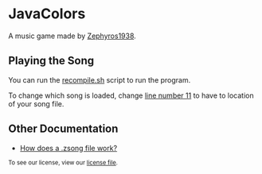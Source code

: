 # JavaColors

A music game made by [Zephyros1938](https://github.com/Zephyros1938).

## Playing the Song

You can run the [recompile.sh](../recompile.sh) script to run the program.

To change which song is loaded, change [line number 11](/recompile.sh#L11C11) to have to location of your song file.

## Other Documentation

- [How does a .zsong file work?](zsong.md)

<sub>To see our license, view our [license file](/LICENSE).</sub>